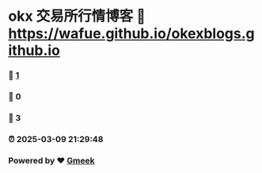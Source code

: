 # okx 交易所行情博客 :link: https://wafue.github.io/okexblogs.github.io 
### :page_facing_up: [1](https://wafue.github.io/okexblogs.github.io/tag.html) 
### :speech_balloon: 0 
### :hibiscus: 3 
### :alarm_clock: 2025-03-09 21:29:48 
### Powered by :heart: [Gmeek](https://github.com/Meekdai/Gmeek)
